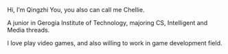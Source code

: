 Hi, I’m Qingzhi You, you also can call me Chellie.

A junior in Gerogia Institute of Technology, majoring CS, Intelligent and Media threads.

I love play video games, and also willing to work in game development field.

<!---
chelliy/chelliy is a ✨ special ✨ repository because its `README.md` (this file) appears on your GitHub profile.
You can click the Preview link to take a look at your changes.
--->
